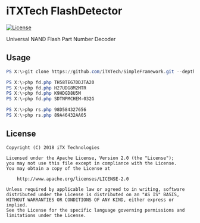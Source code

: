# iTXTech FlashDetector

[![License](https://img.shields.io/github/license/iTXTech/FlashDetector.svg)](https://github.com/iTXTech/FlashDetector/blob/master/LICENSE)

Universal NAND Flash Part Number Decoder

## Usage

```powershell
PS X:\>git clone https://github.com/iTXTech/SimpleFramework.git --depth=1 sf

PS X:\>php fd.php TH58TEG7DDJTA20
PS X:\>php fd.php H27UDG8M2MTR
PS X:\>php fd.php K9HDGD8U5M
PS X:\>php fd.php SDTNPMCHEM-032G

PS X:\>php rs.php 98D584327656
PS X:\>php rs.php 89A46432AA05
```

## License

    Copyright (C) 2018 iTX Technologies

    Licensed under the Apache License, Version 2.0 (the "License");
    you may not use this file except in compliance with the License.
    You may obtain a copy of the License at

        http://www.apache.org/licenses/LICENSE-2.0

    Unless required by applicable law or agreed to in writing, software
    distributed under the License is distributed on an "AS IS" BASIS,
    WITHOUT WARRANTIES OR CONDITIONS OF ANY KIND, either express or implied.
    See the License for the specific language governing permissions and
    limitations under the License.
